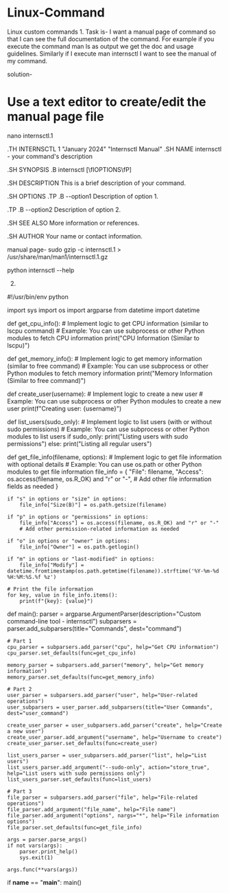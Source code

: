 # Linux-Command
Linux custom commands 
1.
Task is-  I want a manual page of command so that I can see the full documentation of the command.
For example if you execute the command
man ls
as output we get the doc and usage guidelines. Similarly if I execute man internsctl I want
to see the manual of my command.

solution-
# Use a text editor to create/edit the manual page file
nano internsctl.1

.TH INTERNSCTL 1 "January 2024" "Internsctl Manual"
.SH NAME
internsctl \- your command's description

.SH SYNOPSIS
.B internsctl
[\fIOPTIONS\fP]

.SH DESCRIPTION
This is a brief description of your command.

.SH OPTIONS
.TP
.B --option1
Description of option 1.

.TP
.B --option2
Description of option 2.

.SH SEE ALSO
More information or references.

.SH AUTHOR
Your name or contact information.

manual page-
sudo gzip -c internsctl.1 > /usr/share/man/man1/internsctl.1.gz

python internsctl --help


2.

#!/usr/bin/env python

import sys
import os
import argparse
from datetime import datetime

def get_cpu_info():
    # Implement logic to get CPU information (similar to lscpu command)
    # Example: You can use subprocess or other Python modules to fetch CPU information
    print("CPU Information (Similar to lscpu)")

def get_memory_info():
    # Implement logic to get memory information (similar to free command)
    # Example: You can use subprocess or other Python modules to fetch memory information
    print("Memory Information (Similar to free command)")

def create_user(username):
    # Implement logic to create a new user
    # Example: You can use subprocess or other Python modules to create a new user
    print(f"Creating user: {username}")

def list_users(sudo_only):
    # Implement logic to list users (with or without sudo permissions)
    # Example: You can use subprocess or other Python modules to list users
    if sudo_only:
        print("Listing users with sudo permissions")
    else:
        print("Listing all regular users")

def get_file_info(filename, options):
    # Implement logic to get file information with optional details
    # Example: You can use os.path or other Python modules to get file information
    file_info = {
        "File": filename,
        "Access": os.access(filename, os.R_OK) and "r" or "-",
        # Add other file information fields as needed
    }

    if "s" in options or "size" in options:
        file_info["Size(B)"] = os.path.getsize(filename)

    if "p" in options or "permissions" in options:
        file_info["Access"] = os.access(filename, os.R_OK) and "r" or "-"
        # Add other permission-related information as needed

    if "o" in options or "owner" in options:
        file_info["Owner"] = os.path.getlogin()

    if "m" in options or "last-modified" in options:
        file_info["Modify"] = datetime.fromtimestamp(os.path.getmtime(filename)).strftime('%Y-%m-%d %H:%M:%S.%f %z')

    # Print the file information
    for key, value in file_info.items():
        print(f"{key}: {value}")

def main():
    parser = argparse.ArgumentParser(description="Custom command-line tool - internsctl")
    subparsers = parser.add_subparsers(title="Commands", dest="command")

    # Part 1
    cpu_parser = subparsers.add_parser("cpu", help="Get CPU information")
    cpu_parser.set_defaults(func=get_cpu_info)

    memory_parser = subparsers.add_parser("memory", help="Get memory information")
    memory_parser.set_defaults(func=get_memory_info)

    # Part 2
    user_parser = subparsers.add_parser("user", help="User-related operations")
    user_subparsers = user_parser.add_subparsers(title="User Commands", dest="user_command")

    create_user_parser = user_subparsers.add_parser("create", help="Create a new user")
    create_user_parser.add_argument("username", help="Username to create")
    create_user_parser.set_defaults(func=create_user)

    list_users_parser = user_subparsers.add_parser("list", help="List users")
    list_users_parser.add_argument("--sudo-only", action="store_true", help="List users with sudo permissions only")
    list_users_parser.set_defaults(func=list_users)

    # Part 3
    file_parser = subparsers.add_parser("file", help="File-related operations")
    file_parser.add_argument("file_name", help="File name")
    file_parser.add_argument("options", nargs="*", help="File information options")
    file_parser.set_defaults(func=get_file_info)

    args = parser.parse_args()
    if not vars(args):
        parser.print_help()
        sys.exit(1)

    args.func(**vars(args))

if __name__ == "__main__":
    main()


